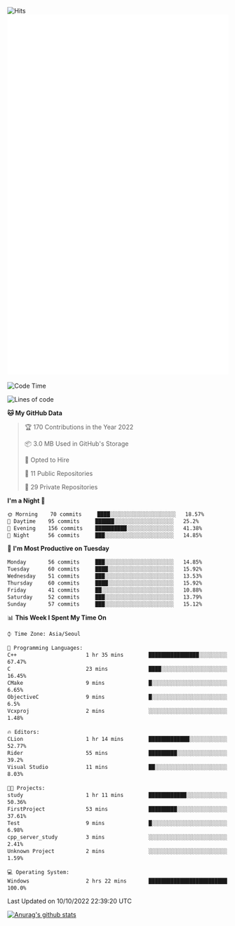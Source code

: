![Hits](https://hits.seeyoufarm.com/api/count/incr/badge.svg?url=https%3A%2F%2Fgithub.com%2Fkokose1234&count_bg=%2379C83D&title_bg=%23555555&icon=apple.svg&icon_color=%23E7E7E7&title=hits&edge_flat=false)
<br/>
![Metrics](https://github.com/kokose1234/kokose1234/blob/main/github-metrics.svg)

<!--START_SECTION:waka-->
![Code Time](http://img.shields.io/badge/Code%20Time-698%20hrs%2043%20mins-blue)

![Lines of code](https://img.shields.io/badge/From%20Hello%20World%20I%27ve%20Written-901%20Thousand%20lines%20of%20code-blue)

**🐱 My GitHub Data** 

> 🏆 170 Contributions in the Year 2022
 > 
> 📦 3.0 MB Used in GitHub's Storage 
 > 
> 💼 Opted to Hire
 > 
> 📜 11 Public Repositories 
 > 
> 🔑 29 Private Repositories  
 > 
**I'm a Night 🦉** 

```text
🌞 Morning    70 commits     ████░░░░░░░░░░░░░░░░░░░░░   18.57% 
🌆 Daytime    95 commits     ██████░░░░░░░░░░░░░░░░░░░   25.2% 
🌃 Evening    156 commits    ██████████░░░░░░░░░░░░░░░   41.38% 
🌙 Night      56 commits     ███░░░░░░░░░░░░░░░░░░░░░░   14.85%

```
📅 **I'm Most Productive on Tuesday** 

```text
Monday       56 commits     ███░░░░░░░░░░░░░░░░░░░░░░   14.85% 
Tuesday      60 commits     ████░░░░░░░░░░░░░░░░░░░░░   15.92% 
Wednesday    51 commits     ███░░░░░░░░░░░░░░░░░░░░░░   13.53% 
Thursday     60 commits     ████░░░░░░░░░░░░░░░░░░░░░   15.92% 
Friday       41 commits     ██░░░░░░░░░░░░░░░░░░░░░░░   10.88% 
Saturday     52 commits     ███░░░░░░░░░░░░░░░░░░░░░░   13.79% 
Sunday       57 commits     ███░░░░░░░░░░░░░░░░░░░░░░   15.12%

```


📊 **This Week I Spent My Time On** 

```text
⌚︎ Time Zone: Asia/Seoul

💬 Programming Languages: 
C++                      1 hr 35 mins        ████████████████░░░░░░░░░   67.47% 
C                        23 mins             ████░░░░░░░░░░░░░░░░░░░░░   16.45% 
CMake                    9 mins              █░░░░░░░░░░░░░░░░░░░░░░░░   6.65% 
ObjectiveC               9 mins              █░░░░░░░░░░░░░░░░░░░░░░░░   6.5% 
Vcxproj                  2 mins              ░░░░░░░░░░░░░░░░░░░░░░░░░   1.48%

🔥 Editors: 
CLion                    1 hr 14 mins        █████████████░░░░░░░░░░░░   52.77% 
Rider                    55 mins             █████████░░░░░░░░░░░░░░░░   39.2% 
Visual Studio            11 mins             ██░░░░░░░░░░░░░░░░░░░░░░░   8.03%

🐱‍💻 Projects: 
study                    1 hr 11 mins        ████████████░░░░░░░░░░░░░   50.36% 
FirstProject             53 mins             █████████░░░░░░░░░░░░░░░░   37.61% 
Test                     9 mins              █░░░░░░░░░░░░░░░░░░░░░░░░   6.98% 
cpp_server_study         3 mins              ░░░░░░░░░░░░░░░░░░░░░░░░░   2.41% 
Unknown Project          2 mins              ░░░░░░░░░░░░░░░░░░░░░░░░░   1.59%

💻 Operating System: 
Windows                  2 hrs 22 mins       █████████████████████████   100.0%

```


 Last Updated on 10/10/2022 22:39:20 UTC
<!--END_SECTION:waka-->

[![Anurag's github stats](https://github-readme-stats.vercel.app/api?username=kokose1234&theme=dracula)](https://github.com/anuraghazra/github-readme-stats)



	
